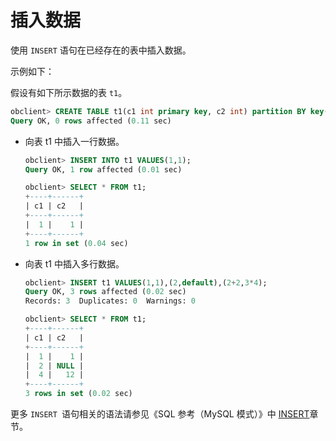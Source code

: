 插入数据 
=========================

使用 `INSERT` 语句在已经存在的表中插入数据。

示例如下：

假设有如下所示数据的表 `t1`。

```sql
obclient> CREATE TABLE t1(c1 int primary key, c2 int) partition BY key(c1) partitions 4;
Query OK, 0 rows affected (0.11 sec)
```



* 向表 t1 中插入一行数据。

  ```sql
  obclient> INSERT INTO t1 VALUES(1,1);
  Query OK, 1 row affected (0.01 sec)
  
  obclient> SELECT * FROM t1;
  +----+------+
  | c1 | c2   |
  +----+------+
  |  1 |    1 |
  +----+------+
  1 row in set (0.04 sec)
  ```

  

* 向表 t1 中插入多行数据。

  ```sql
  obclient> INSERT t1 VALUES(1,1),(2,default),(2+2,3*4);
  Query OK, 3 rows affected (0.02 sec)
  Records: 3  Duplicates: 0  Warnings: 0
  
  obclient> SELECT * FROM t1;
  +----+------+
  | c1 | c2   |
  +----+------+
  |  1 |    1 |
  |  2 | NULL |
  |  4 |   12 |
  +----+------+
  3 rows in set (0.02 sec)
  ```

  




更多 `INSERT `语句相关的语法请参见《SQL 参考（MySQL 模式）》中 [INSERT](/zh-CN/10.sql-reference/5.sql-statement/41.INSERT.md)章节。
